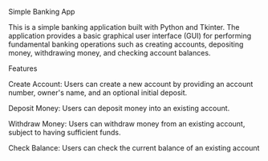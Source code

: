 Simple Banking App

This is a simple banking application built with Python and Tkinter. The application provides a basic graphical user interface (GUI) for performing fundamental banking operations such as creating accounts, depositing money, withdrawing money, and checking account balances.

Features

Create Account: Users can create a new account by providing an account number, owner's name, and an optional initial deposit.

Deposit Money: Users can deposit money into an existing account.

Withdraw Money: Users can withdraw money from an existing account, subject to having sufficient funds.

Check Balance: Users can check the current balance of an existing account
